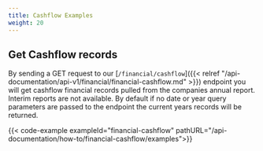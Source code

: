 ```yaml
---
title: Cashflow Examples
weight: 20
---
```


## Get Cashflow records
By sending a GET request to our [`/financial/cashflow`]({{< relref "/api-documentation/api-v1/financial/financial-cashflow.md" >}}) endpoint you
will get cashflow financial records pulled from the companies annual report. Interim reports are not available. By default if no date or year
query parameters are passed to the endpoint the current years records will be returned.

{{< code-example exampleId="financial-cashflow" pathURL="/api-documentation/how-to/financial-cashflow/examples">}}

